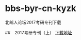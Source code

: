 # bbs-byr-cn-kyzk
北邮人论坛2017考研专刊下载

##　2017考研专刊（上）
[下载地址](https://github.com/ingbyr/bbs-byr-cn-kyzk/releases/download/2017/2017-kyzk-1.pdf)
